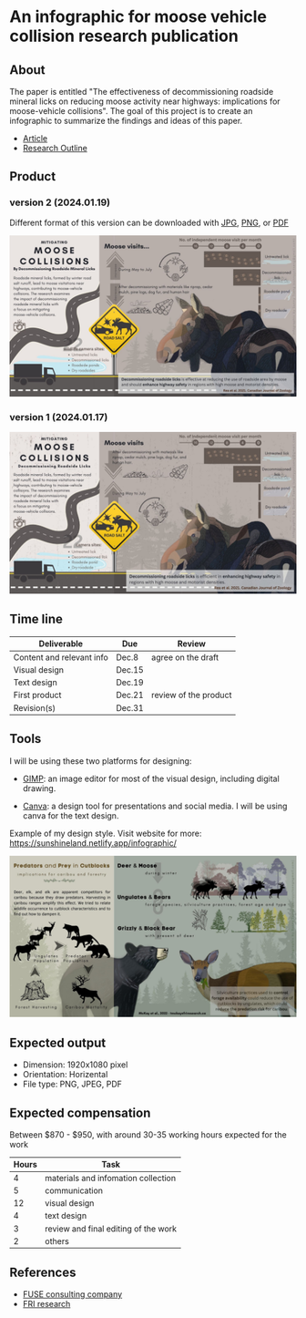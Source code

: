 # An infographic for moose vehicle collision research publication


## About

The paper is entitled "The effectiveness of decommissioning roadside mineral licks on reducing moose activity near highways: implications for moose-vehicle collisions". The goal of this project is to create an infographic to summarize the findings and ideas of this paper. 

- [Article](/docs/paper.pdf)
- [Research Outline](/docs/communications.md)

## Product

### version 2 (2024.01.19)
Different format of this version can be downloaded with [JPG](./docs/moose_vehicle_collision_v2.jpg), [PNG](/docs/moose_vehicle_collision_v2.png), or [PDF](./docs/moose_vehicle_collision_v2.pdf)

![](./docs/moose_vehicle_collision_v2.jpg)

### version 1 (2024.01.17)
![](./docs/moose_vehicle_collision_v1.jpg)



## Time line

| Deliverable | Due | Review |
| ----------- | ------------- | ------ |
| Content and relevant info | Dec.8 | agree on the draft |
| Visual design |Dec.15 |  |
| Text design | Dec.19 |  |
| First product | Dec.21 | review of the product |
| Revision(s) | Dec.31|  |


## Tools

I will be using these two platforms for designing: 

- [GIMP](https://www.gimp.org/): an image editor for most of the visual design, including digital drawing.

- [Canva](https://www.canva.com/): a design tool for presentations and social media. I will be using canva for the text design. 

Example of my design style. Visit website for more: https://sunshineland.netlify.app/infographic/

![](./docs/example.jpg)


## Expected output

- Dimension: 1920x1080 pixel
- Orientation: Horizental
- File type: PNG, JPEG, PDF

## Expected compensation

Between \$870 - \$950, with around 30-35 working hours expected for the work 

| Hours | Task |
| --- | --- |
| 4 | materials and infomation collection |
| 5 | communication |
| 12 | visual design |
| 4 | text design |
| 3 | review and final editing of the work |
| 2 | others |



## References

- [FUSE consulting company](https://www.fuseconsulting.ca/infographics)
- [FRI research](https://friresearch.ca/search/?frisearchable_posts%5BhierarchicalMenu%5D%5Btaxonomies_hierarchical.publication_type.lvl0%5D%5B0%5D=Summaries%20and%20Communications&frisearchable_posts%5BhierarchicalMenu%5D%5Btaxonomies_hierarchical.publication_type.lvl0%5D%5B1%5D=Infographics)


